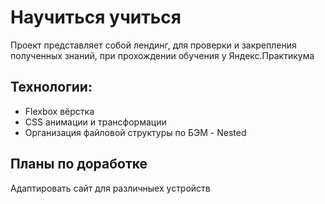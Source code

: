# Научиться учиться
Проект представляет собой лендинг, для проверки и закрепления полученных знаний, при прохождении обучения у Яндекс.Практикума

## Технологии:
* Flexbox вёрстка
* CSS анимации и трансформации
* Организация файловой структуры по БЭМ - Nested

## Планы по доработке
Адаптировать сайт для различныех устройств
